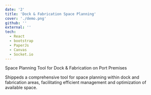 ```yaml
---
date: '2'
title: 'Dock & Fabrication Space Planning'
cover: './demo.png'
github: ''
external: ''
tech:
  - React
  - bootstrap
  - PaperJs
  - Canvas
  - Socket.io
---
```


Space Planning Tool for Dock & Fabrication on Port Premises

Shippeds a comprehensive tool for space planning within dock and fabrication areas, facilitating efficient management and optimization of available space.
